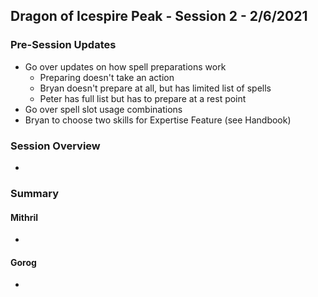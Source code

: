 ## Dragon of Icespire Peak - Session 2 - 2/6/2021

### Pre-Session Updates

* Go over updates on how spell preparations work
  * Preparing doesn't take an action
  * Bryan doesn't prepare at all, but has limited list of spells
  * Peter has full list but has to prepare at a rest point
* Go over spell slot usage combinations
* Bryan to choose two skills for Expertise Feature (see Handbook)

### Session Overview

* 

### Summary

#### Mithril

* 

#### Gorog

* 